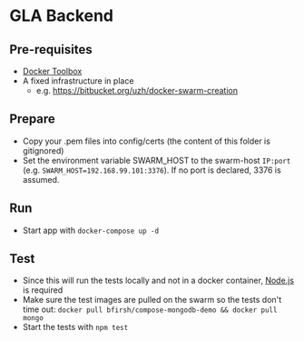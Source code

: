 # GLA Backend

## Pre-requisites
* [Docker Toolbox](https://www.docker.com/products/docker-toolbox)
* A fixed infrastructure in place
  * e.g. https://bitbucket.org/uzh/docker-swarm-creation

## Prepare
* Copy your .pem files into config/certs (the content of this folder is gitignored)
* Set the environment variable SWARM_HOST to the swarm-host `IP:port` (e.g. `SWARM_HOST=192.168.99.101:3376`). If no port is declared, 3376 is assumed.

## Run
* Start app with `docker-compose up -d`

## Test
* Since this will run the tests locally and not in a docker container, [Node.js](https://nodejs.org/en/download/) is required
* Make sure the test images are pulled on the swarm so the tests don't time out: `docker pull bfirsh/compose-mongodb-demo && docker pull mongo`
* Start the tests with `npm test`
